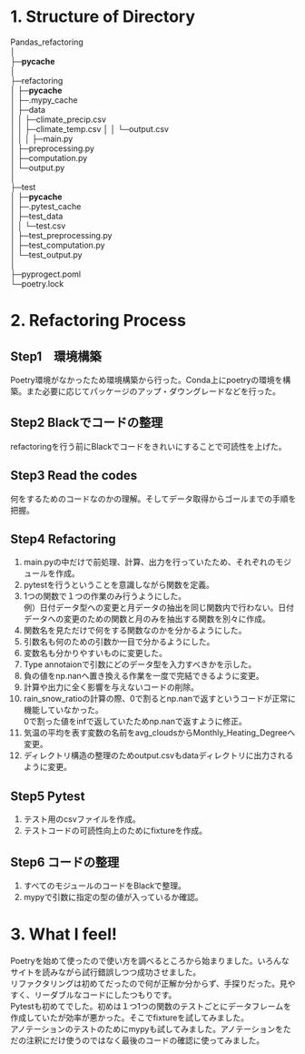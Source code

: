 # 1. Structure of Directory
Pandas_refactoring    
│    
├─__pycache__    
│    
├─refactoring    
│  ├─__pycache__    
│  ├─.mypy_cache    
│  ├─data    
│  │  ├─climate_precip.csv    
│  │  ├─climate_temp.csv
│  │  └─output.csv    
│  │
│  ├─main.py    
│  ├─preprocessing.py    
│  ├─computation.py    
│  └─output.py    
│    
├─test    
│  ├─__pycache__    
│  ├─.pytest_cache    
│  ├─test_data    
│  │  └─test.csv    
│  ├─test_preprocessing.py    
│  ├─test_computation.py    
│  └─test_output.py    
│    
├─pyprogect.poml     
└─poetry.lock    


# 2. Refactoring Process
## Step1　環境構築
Poetry環境がなかったため環境構築から行った。Conda上にpoetryの環境を構築。また必要に応じてパッケージのアップ・ダウングレードなどを行った。
## Step2 Blackでコードの整理
refactoringを行う前にBlackでコードをきれいにすることで可読性を上げた。
## Step3 Read the codes
何をするためのコードなのかの理解。そしてデータ取得からゴールまでの手順を把握。
## Step4 Refactoring
1. main.pyの中だけで前処理、計算、出力を行っていたため、それぞれのモジュールを作成。
2. pytestを行うということを意識しながら関数を定義。
3. 1つの関数で１つの作業のみ行うようにした。    
例）日付データ型への変更と月データの抽出を同じ関数内で行わない。日付データへの変更のための関数と月のみを抽出する関数を別々に作成。
4. 関数名を見ただけで何をする関数なのかを分かるようにした。
5. 引数名も何のための引数か一目で分かるようにした。
6. 変数名も分かりやすいものに変更した。
7. Type annotaionで引数にどのデータ型を入力すべきかを示した。
8. 負の値をnp.nanへ置き換える作業を一度で完結できるように変更。
9. 計算や出力に全く影響を与えないコードの削除。
10. rain_snow_ratioの計算の際、0で割るとnp.nanで返すというコードが正常に機能していなかった。    
0で割った値をinfで返していたためnp.nanで返すように修正。
11. 気温の平均を表す変数の名前をavg_cloudsからMonthly_Heating_Degreeへ変更。
12. ディレクトリ構造の整理のためoutput.csvもdataディレクトリに出力されるように変更。
## Step5 Pytest
1. テスト用のcsvファイルを作成。
2. テストコードの可読性向上のためにfixtureを作成。
## Step6 コードの整理
1. すべてのモジュールのコードをBlackで整理。
2. mypyで引数に指定の型の値が入っているか確認。


# 3. What I feel!
Poetryを始めて使ったので使い方を調べるところから始まりました。いろんなサイトを読みながら試行錯誤しつつ成功させました。    
リファクタリングは初めてだったので何が正解か分からず、手探りだった。見やすく、リーダブルなコードにしたつもりです。    
Pytestも初めてでした。初めは１つ1つの関数のテストごとにデータフレームを作成していたが効率が悪かった。そこでfixtureを試してみました。    
アノテーションのテストのためにmypyも試してみました。アノテーションをただの注釈にだけ使うのではなく最後のコードの確認に使ってみました。
